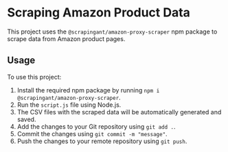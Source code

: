 # Scraping Amazon Product Data

This project uses the `@scrapingant/amazon-proxy-scraper` npm package to scrape data from Amazon product pages.

## Usage

To use this project:

1. Install the required npm package by running `npm i @scrapingant/amazon-proxy-scraper`.
2. Run the `script.js` file using Node.js.
3. The CSV files with the scraped data will be automatically generated and saved.
4. Add the changes to your Git repository using `git add .`.
5. Commit the changes using `git commit -m "message"`.
6. Push the changes to your remote repository using `git push`.